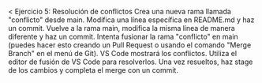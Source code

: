 
< Ejercicio 5: 
Resolución de conflictos
Crea una nueva rama llamada "conflicto" desde main.
Modifica una línea específica en README.md y haz un commit.
Vuelve a la rama main, modifica la misma línea de manera diferente y haz un commit.
Intenta fusionar la rama "conflicto" en main (puedes hacer esto creando un Pull Request o usando el comando "Merge Branch" en el menú de Git).
VS Code mostrará los conflictos. Utiliza el editor de fusión de VS Code para resolverlos.
Una vez resueltos, haz stage de los cambios y completa el merge con un commit.